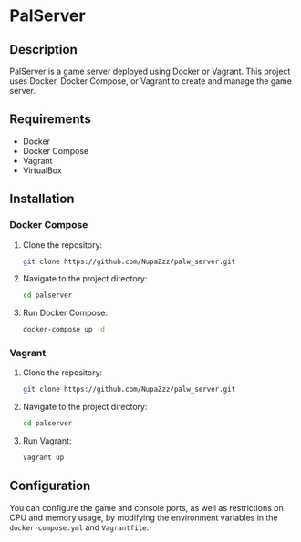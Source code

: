 # PalServer

## Description

PalServer is a game server deployed using Docker or Vagrant. This project uses Docker, Docker Compose, or Vagrant to create and manage the game server.

## Requirements

- Docker
- Docker Compose
- Vagrant
- VirtualBox

## Installation

### Docker Compose

1. Clone the repository:
    ```bash
    git clone https://github.com/NupaZzz/palw_server.git
    ```
2. Navigate to the project directory:
    ```bash
    cd palserver
    ```
3. Run Docker Compose:
    ```bash
    docker-compose up -d
    ```

### Vagrant

1. Clone the repository:
    ```bash
    git clone https://github.com/NupaZzz/palw_server.git
    ```
2. Navigate to the project directory:
    ```bash
    cd palserver
    ```
3. Run Vagrant:
    ```bash
    vagrant up
    ```

## Configuration

You can configure the game and console ports, as well as restrictions on CPU and memory usage, by modifying the environment variables in the `docker-compose.yml` and `Vagrantfile`.
